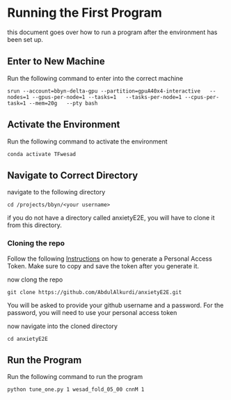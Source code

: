 # Running the First Program
this document goes over how to run a program after the environment has been set up.

## Enter to New Machine
Run the following command to enter into the correct machine

```
srun --account=bbyn-delta-gpu --partition=gpuA40x4-interactive   --nodes=1 --gpus-per-node=1 --tasks=1   --tasks-per-node=1 --cpus-per-task=1 --mem=20g   --pty bash
```

## Activate the Environment
Run the following command to activate the environment
```
conda activate TFwesad
```

## Navigate to Correct Directory
navigate to the following directory

```
cd /projects/bbyn/<your username>
```

if you do not have a directory called anxietyE2E, you will have to clone it from this directory.

### Cloning the repo
Follow the following [Instructions](https://docs.github.com/en/enterprise-server@3.6/authentication/keeping-your-account-and-data-secure/managing-your-personal-access-tokens) on how to generate a Personal Access Token.
Make sure to copy and save the token after you generate it.

now clong the repo
```
git clone https://github.com/AbdulAlkurdi/anxietyE2E.git
```

You will be asked to provide your github username and a password. For the password, you will need to use your personal access token

now navigate into the cloned directory

```
cd anxietyE2E
```

## Run the Program
Run the following command to run the program
```
python tune_one.py 1 wesad_fold_05_00 cnnM 1
```
